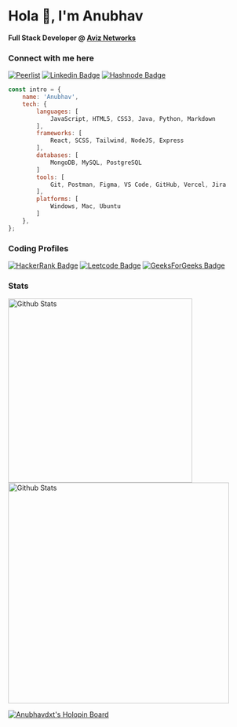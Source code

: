# Hola 👋, I'm Anubhav

**Full Stack Developer @ [Aviz Networks](https://aviznetworks.com)**

### Connect with me here

[![Peerlist](https://github-readme-badge.peerlist.io/api/anubhavdxt?style=flat-square)](https://peerlist.io/anubhavdxt)
[![Linkedin Badge](https://img.shields.io/badge/-anubhavdxt-0B65C2?style=flat-square&logo=Linkedin&logoColor=white&link=https://www.linkedin.com/in/anubhavdxt/)](https://www.linkedin.com/in/anubhavdxt/)
[![Hashnode Badge](https://img.shields.io/badge/-@anubhavdxt-2962ff?style=flat-square&logo=Hashnode&logoColor=white&link=https://anubhavdxt.hashnode.dev/)](https://anubhavdxt.hashnode.dev/)

```javascript
const intro = {
    name: 'Anubhav',
    tech: {
        languages: [
            JavaScript, HTML5, CSS3, Java, Python, Markdown
        ],
        frameworks: [
            React, SCSS, Tailwind, NodeJS, Express
        ],
        databases: [
            MongoDB, MySQL, PostgreSQL
        ]
        tools: [
            Git, Postman, Figma, VS Code, GitHub, Vercel, Jira
        ],
        platforms: [
            Windows, Mac, Ubuntu
        ]
    },
};

```

### Coding Profiles

[![HackerRank Badge](https://img.shields.io/badge/-Anubhavdxt-1aaa47?style=flat-square&logo=hackerRank&logoColor=white&link=https://www.hackerrank.com/Anubhavdxt)](https://hackerrank.com/Anubhavdxt)
[![Leetcode Badge](https://img.shields.io/badge/-Anubhavdxt-e5ae50?style=flat-square&logo=leetcode&logoColor=white&link=https://leetcode.com/Anubhavdxt/)](https://leetcode.com/Anubhavdxt/)
[![GeeksForGeeks Badge](https://img.shields.io/badge/-anubhavdxt-3ca26b?style=flat-square&logo=geeksforgeeks&logoColor=white&link=https://auth.geeksforgeeks.org/user/anubhavdxt/)](https://auth.geeksforgeeks.org/user/anubhavdxt/)

### Stats

<p style="display:inline">
<img src="https://github-readme-stats.vercel.app/api/top-langs/?username=Anubhavdxt&layout=compact&theme=tokyonight" alt="Github Stats" width="375px" />

<img src="https://github-readme-stats.vercel.app/api?username=Anubhavdxt&show_icons=true&theme=tokyonight" alt="Github Stats" width="450px" />
</p>

[![Anubhavdxt's Holopin Board](https://holopin.me/anubhavdxt)](https://holopin.io/@anubhavdxt)

<!--

- 🔭 I’m currently working on ...
- 👯 I’m looking to collaborate on ...
- 🤔 I’m looking for help with ...
- 💬 Ask me about ...
- 📫 How to reach me: ...
- 😄 Pronouns: ...
- ⚡ Fun fact: ...

Projects:
1.
2.

Statistics
 -->
